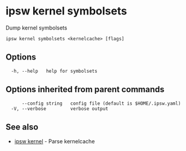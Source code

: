 # ipsw kernel symbolsets

Dump kernel symbolsets

```
ipsw kernel symbolsets <kernelcache> [flags]
```

## Options

```
  -h, --help   help for symbolsets
```

## Options inherited from parent commands

```
      --config string   config file (default is $HOME/.ipsw.yaml)
  -V, --verbose         verbose output
```

## See also

* [ipsw kernel](/cmd/ipsw_kernel/)	 - Parse kernelcache

